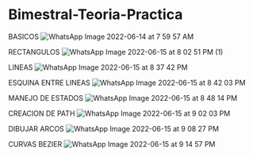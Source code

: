 # Bimestral-Teoria-Practica

BASICOS
![WhatsApp Image 2022-06-14 at 7 59 57 AM](https://user-images.githubusercontent.com/102996851/173583652-b04b419d-19b5-4803-9094-2e971526883b.jpeg)

RECTANGULOS
![WhatsApp Image 2022-06-15 at 8 02 51 PM (1)](https://user-images.githubusercontent.com/102996851/173972357-23545fa3-489c-4d05-8b8d-dc859187b349.jpeg)

LINEAS
![WhatsApp Image 2022-06-15 at 8 37 42 PM](https://user-images.githubusercontent.com/102996851/173972914-7e3c3fe5-d16b-4c48-b165-a26c81b45f14.jpeg)

ESQUINA ENTRE LINEAS
![WhatsApp Image 2022-06-15 at 8 42 03 PM](https://user-images.githubusercontent.com/102996851/173973285-27360994-cbea-45d3-9103-759d1be6c02f.jpeg)

MANEJO DE ESTADOS
![WhatsApp Image 2022-06-15 at 8 48 14 PM](https://user-images.githubusercontent.com/102996851/173973959-969ff130-78fb-4c50-9b6f-ba9e5eef88bf.jpeg)

CREACION DE PATH
![WhatsApp Image 2022-06-15 at 9 02 03 PM](https://user-images.githubusercontent.com/102996851/173975382-ab20c1b2-e549-4822-b0c0-786b4846f87d.jpeg)

DIBUJAR ARCOS
![WhatsApp Image 2022-06-15 at 9 08 27 PM](https://user-images.githubusercontent.com/102996851/173975951-96fcff0b-c6af-4826-b314-c9d96204e9cb.jpeg)

CURVAS BEZIER
![WhatsApp Image 2022-06-15 at 9 14 57 PM](https://user-images.githubusercontent.com/102996851/173976835-d6620924-686a-4a3a-bad2-66e412943243.jpeg)

